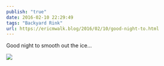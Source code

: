 ```yaml
---
publish: "true"
date: 2016-02-10 22:29:49
tags: "Backyard Rink"
url: https://ericmwalk.blog/2016/02/10/good-night-to.html
---
```


Good night to smooth out the ice...

![](https://ericmwalk.blog/uploads/2022/df415b6a6b.jpg)